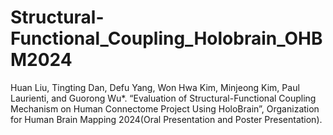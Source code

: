 # Structural-Functional_Coupling_Holobrain_OHBM2024
Huan Liu, Tingting Dan, Defu Yang, Won Hwa Kim, Minjeong Kim, Paul Laurienti, and Guorong Wu*. “Evaluation of Structural-Functional Coupling Mechanism on Human Connectome Project Using HoloBrain”, Organization for Human Brain Mapping 2024(Oral Presentation and Poster Presentation).
